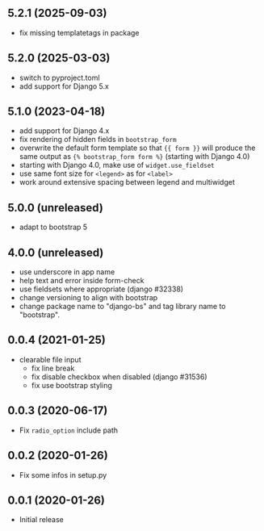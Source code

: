 5.2.1 (2025-09-03)
------------------

-   fix missing templatetags in package


5.2.0 (2025-03-03)
------------------

-   switch to pyproject.toml
-   add support for Django 5.x


5.1.0 (2023-04-18)
------------------

-   add support for Django 4.x
-   fix rendering of hidden fields in `bootstrap_form`
-   overwrite the default form template so that `{{ form }}` will produce the
    same output as `{% bootstrap_form form %}` (starting with Django 4.0)
-   starting with Django 4.0, make use of `widget.use_fieldset`
-   use same font size for `<legend>` as for `<label>`
-   work around extensive spacing between legend and multiwidget


5.0.0 (unreleased)
------------------

-   adapt to bootstrap 5


4.0.0 (unreleased)
------------------

-   use underscore in app name
-   help text and error inside form-check
-   use fieldsets where appropriate (django #32338)
-   change versioning to align with bootstrap
-   change package name to "django-bs" and tag library name to "bootstrap".


0.0.4 (2021-01-25)
------------------

-   clearable file input
    -   fix line break
    -   fix disable checkbox when disabled (django #31536)
    -   fix use bootstrap styling


0.0.3 (2020-06-17)
------------------

-   Fix `radio_option` include path


0.0.2 (2020-01-26)
------------------

-   Fix some infos in setup.py


0.0.1 (2020-01-26)
------------------

-   Initial release
